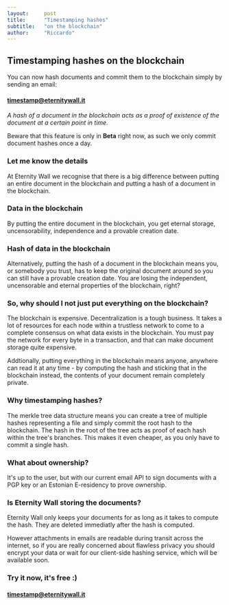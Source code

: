 ```yaml
---
layout:     post
title:      "Timestamping hashes"
subtitle:   "on the blockchain"
author:     "Riccardo"
---
```


## Timestamping hashes on the blockchain

You can now hash documents and commit them to the blockchain simply by sending an email:

<h4>
<div class="alert alert-info center-block text-center" role="alert">
  <span class="glyphicon glyphicon-envelope" aria-hidden="true"></span> <a class="alert-link" href="mailto:timestamp@eternitywall.it">timestamp@eternitywall.it</a>
</div>
</h4>

*A hash of a document in the blockchain acts as a proof of existence of the document at a certain point in time.*

Beware that this feature is only in **Beta** right now, as such we only commit document hashes once a day.

### Let me know the details

At Eternity Wall we recognise that there is a big difference between putting an entire document in the blockchain and putting a hash of a document in the blockchain.

### Data in the blockchain

By putting the entire document in the blockchain, you get eternal storage, uncensorability, independence and a provable creation date.

### Hash of data in the blockchain

Alternatively, putting the hash of a document in the blockchain means you, or somebody you trust, has to keep the original document around so you can still have a provable creation date. You are losing the independent, uncensorable and eternal properties of the blockchain, right?

### So, why should I not just put everything on the blockchain?

The blockchain is expensive. Decentralization is a tough business. It takes a lot of resources for each node within a trustless network to come to a complete consensus on what data exists in the blockchain. You must pay the network for every byte in a transaction, and that can make document storage quite expensive.

Addtionally, putting everything in the blockchain means anyone, anywhere can read it at any time - by computing the hash and sticking that in the blockchain instead, the contents of your document remain completely private.

### Why timestamping hashes?

The merkle tree data structure means you can create a tree of multiple hashes representing a file and simply commit the root hash to the blockchain. The hash in the root of the tree acts as proof of each hash within the tree's branches. This makes it even cheaper, as you only have to commit a single hash.

### What about ownership?

It's up to the user, but with our current email API to sign documents with a PGP key or an Estonian E-residency to prove ownership.

### Is Eternity Wall storing the documents?

Eternity Wall only keeps your documents for as long as it takes to compute the hash. They are deleted immediatly after the hash is computed.

However attachments in emails are readable during transit across the internet, so if you are really concerned about flawless privacy you should encrypt your data or wait for our client-side hashing service, which will be available soon.

### Try it now, it's free :)

<h4>
<div class="alert alert-info center-block text-center" role="alert">
  <span class="glyphicon glyphicon-envelope" aria-hidden="true"></span> <a class="alert-link" href="mailto:timestamp@eternitywall.it">timestamp@eternitywall.it</a>
</div>
</h4>


<br>
